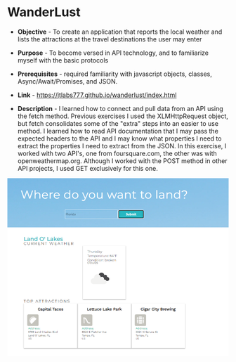 # WanderLust 

* **Objective** - To create an application that reports the local weather and lists the attractions at the travel destinations the user may enter
* **Purpose**  -  To become versed in API technology, and to familiarize myself with the basic protocols
* **Prerequisites**  - required familiarity with javascript objects, classes, Async/Await/Promises, and JSON.
* **Link** - https://jtlabs777.github.io/wanderlust/index.html


* **Description** - I learned how to connect and pull data from an API using the fetch method. Previous exercises I used the XLMHttpRequest object, but fetch consolidates
some of the "extra" steps into an easier to use method. I learned how to read API documentation that I may pass the expected headers to the API and I may know what properties I need to 
extract the properties I need to extract from the JSON. In this exercise, I worked with two API's, one from foursquare.com, the other was with openweathermap.org. Although I worked
with the POST method in other API projects, I used GET exclusively for this one. 


![Wanderlust Screenshot](images/screenshot.png)
